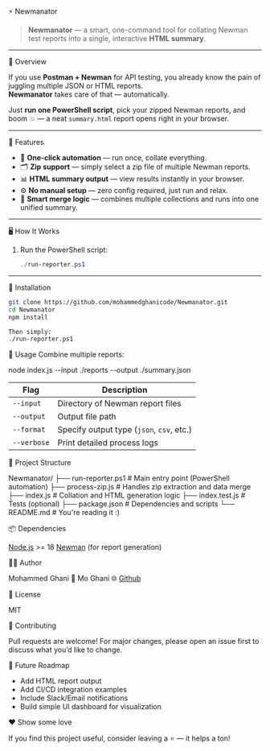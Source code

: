 ⚡ Newmanator

> **Newmanator** — a smart, one-command tool for collating Newman test reports into a single, interactive **HTML summary**.

---

🧠 Overview

If you use **Postman + Newman** for API testing, you already know the pain of juggling multiple JSON or HTML reports.  
**Newmanator** takes care of that — automatically.

Just **run one PowerShell script**, pick your zipped Newman reports, and boom 💥 — a neat `summary.html` report opens right in your browser.

---

🚀 Features

- 🧩 **One-click automation** — run once, collate everything.
- 🗂️ **Zip support** — simply select a zip file of multiple Newman reports.
- 📊 **HTML summary output** — view results instantly in your browser.
- ⚙️ **No manual setup** — zero config required, just run and relax.
- 🧠 **Smart merge logic** — combines multiple collections and runs into one unified summary.

---

🖥️ How It Works

1. Run the PowerShell script:
   ```powershell
   ./run-reporter.ps1
   ```

---

🧩 Installation

```bash
git clone https://github.com/mohammedghanicode/Newmanator.git
cd Newmanator
npm install

Then simply:
./run-reporter.ps1
```

🧪 Usage
Combine multiple reports:

node index.js --input ./reports --output ./summary.json

| Flag        | Description                               |
| ----------- | ----------------------------------------- |
| `--input`   | Directory of Newman report files          |
| `--output`  | Output file path                          |
| `--format`  | Specify output type (`json`, `csv`, etc.) |
| `--verbose` | Print detailed process logs               |

🧰 Project Structure

Newmanator/
├── run-reporter.ps1 # Main entry point (PowerShell automation)
├── process-zip.js # Handles zip extraction and data merge
├── index.js # Collation and HTML generation logic
├── index.test.js # Tests (optional)
├── package.json # Dependencies and scripts
└── README.md # You're reading it :)

📦 Dependencies

[Node.js](https://nodejs.org/) >= 18
[Newman](https://www.npmjs.com/package/newman) (for report generation)

🧑‍💻 Author

Mohammed Ghani
📧 Mo Ghani
🌐 [Github](https://github.com/mohammedghanicode)

🪪 License

MIT

💬 Contributing

Pull requests are welcome!
For major changes, please open an issue first to discuss what you’d like to change.

🌟 Future Roadmap

- Add HTML report output
- Add CI/CD integration examples
- Include Slack/Email notifications
- Build simple UI dashboard for visualization

❤️ Show some love

If you find this project useful, consider leaving a ⭐️ — it helps a ton!
